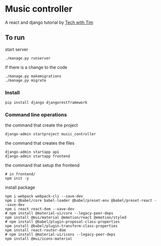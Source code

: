 # Music controller
A react and django tutorial by [Tech with Tim]()

## To run
start server
```
./manage.py runserver
```

If there is a change to the code
```
./manage.py makemigrations
./manage.py migrate
```



### Install
```
pip install django djangorestframework
```

### Command line operations
the command that create the project
```
django-admin startproject music_controller
```

the command that creates the files
```
django-admin startapp api
django-admin startapp frontend
```

the command that setup the frontend
```
# in frontend/
npm init -y
```

install package
```
npm i webpack webpack-cli --save-dev 
npm i @babel/core babel-loader @babel/preset-env @babel/preset-react --save-dev
npm i react react-dom --save-dev
# npm install @material-ui/core --legacy-peer-deps
npm install @mui/material @emotion/react @emotion/styled
# npm install @babel/plugin-proposal-class-properties
npm install @babel/plugin-transform-class-properties
npm install react-router-dom
# npm install @material-ui/icons --legacy-peer-deps
npm install @mui/icons-material
```
